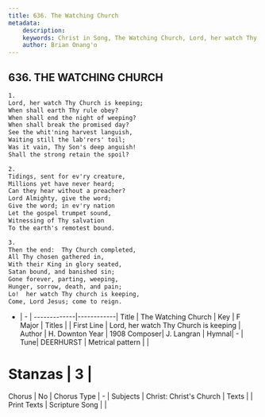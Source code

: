 ```yaml
---
title: 636. The Watching Church
metadata:
    description: 
    keywords: Christ in Song, The Watching Church, Lord, her watch Thy Church is keeping, 
    author: Brian Onang'o
---
```



## 636. THE WATCHING CHURCH

```txt
1.
Lord, her watch Thy Church is keeping;
When shall earth Thy rule obey?
When shall end the night of weeping?
When shall break the promised day?
See the whit'ning harvest languish,
Waiting still the lab'rers' toil;
Was it vain, Thy Son's deep anguish!
Shall the strong retain the spoil?

2.
Tidings, sent for ev'ry creature,
Millions yet have never heard;
Can they hear without a preacher?
Lord Almighty, give the word;
Give the word; in ev'ry nation
Let the gospel trumpet sound,
Witnessing of Thy salvation
To the earth's remotest bound.

3.
Then the end:  Thy Church completed,
All Thy chosen gathered in,
With their King in glory seated,
Satan bound, and banished sin;
Gone forever, parting, weeping,
Hunger, sorrow, death, and pain;
Lo!  her watch Thy church is keeping,
Come, Lord Jesus; come to reign.


```

- |   -  |
-------------|------------|
Title | The Watching Church |
Key | F Major |
Titles |  |
First Line | Lord, her watch Thy Church is keeping |
Author | H. Downton
Year | 1908
Composer| J. Langran |
Hymnal|  - |
Tune| DEERHURST |
Metrical pattern | |
# Stanzas | 3 |
Chorus | No |
Chorus Type | - |
Subjects | Christ: Christ's Church |
Texts |  |
Print Texts | 
Scripture Song |  |
  
